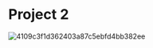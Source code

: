 # Project 2 
![4109c3f1d362403a87c5ebfd4bb382ee](https://user-images.githubusercontent.com/121820268/232249830-c191b07f-c1df-4afd-b349-3d290536ee1a.gif)
